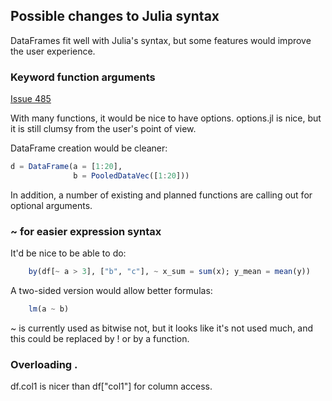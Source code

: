 ## Possible changes to Julia syntax

DataFrames fit well with Julia's syntax, but some features would
improve the user experience. 

### Keyword function arguments

[Issue 485](https://github.com/JuliaLang/julia/issues/485)

With many functions, it would be nice to have options. options.jl is
nice, but it is still clumsy from the user's point of view.

DataFrame creation would be cleaner:

```julia
d = DataFrame(a = [1:20],
              b = PooledDataVec([1:20]))
```              

In addition, a number of existing and planned functions are calling
out for optional arguments.

### ~ for easier expression syntax

It'd be nice to be able to do:

```julia
    by(df[~ a > 3], ["b", "c"], ~ x_sum = sum(x); y_mean = mean(y))
```    
A two-sided version would allow better formulas:

```julia
    lm(a ~ b)
```

~ is currently used as bitwise not, but it looks like it's not used
much, and this could be replaced by ! or by a function.


### Overloading .

df.col1 is nicer than df["col1"] for column access.


